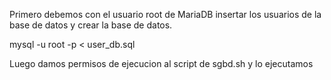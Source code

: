 Primero debemos con el usuario root de MariaDB insertar los usuarios de la base de datos y crear la base de datos.


mysql -u root -p < user_db.sql

Luego damos permisos de ejecucion al script de sgbd.sh y lo ejecutamos

